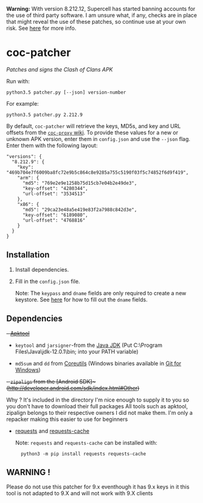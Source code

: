 **Warning:** With version 8.212.12, Supercell has started banning accounts for the use of third party software. I am unsure what, if any, checks are in place that might reveal the use of these patches, so continue use at your own risk.  See [here](http://supercell.com/en/safe-and-fair-play/) for more info.

# coc-patcher

_Patches and signs the Clash of Clans APK_

Run with:

    python3.5 patcher.py [--json] version-number

For example:

    python3.5 patcher.py 2.212.9

By default, `coc-patcher` will retrieve the keys, MD5s, and key and URL offsets from the [`coc-proxy` wiki](https://github.com/clugh/coc-proxy/wiki).  To provide these values for a new or unknown APK version, enter them in `config.json` and use the `--json` flag.  Enter them with the following layout:

    "versions": {
      "8.212.9": {
        "key": "469b704e7f6009ba8fc72e9b5c864c8e9285a755c5190f03f5c74852f6d9f419",
        "arm": {
          "md5": "769e2e9e1258b75d15cb7e04b2e49de3",
          "key-offset": "4280344",
          "url-offset": "3534513"
        },
        "x86": {
          "md5": "29ca23e48a5e419e83f2a7988c842d3e",
          "key-offset": "6189080",
          "url-offset": "4768816"
        }
      }
    }

## Installation

1. Install dependencies.
2. Fill in the `config.json` file.

    Note: The `keypass` and `dname` fields are only required to create a new keystore.  See [here](http://docs.oracle.com/javase/7/docs/technotes/tools/solaris/keytool.html#DName) for how to fill out the `dname` fields.

## Dependencies

~~- [Apktool](http://ibotpeaches.github.io/Apktool/)~~

- `keytool` and `jarsigner`-from the [Java JDK](http://www.oracle.com/technetwork/java/javase/downloads/index.html) (Put C:\Program Files\Java\jdk-12.0.1\bin; into your PATH variable)

- `md5sum` and `dd` from [Coreutils](http://www.gnu.org/software/coreutils/coreutils.html) (Windows binaries available in [Git for Windows](https://git-scm.com/download/win))

~~- `zipalign` from the [Android SDK]~(http://developer.android.com/sdk/index.html#Other)~~

Why ? It's included in the  directory I'm nice enough to supply it to you so you don't have to download their full packages
All tools such as apktool, zipalign belongs to their respective owners I did not make them. I'm only a repacker making this easier to use for beginners 
- [requests](http://python-requests.org/) and [requests-cache](https://github.com/reclosedev/requests-cache)

    Note: `requests` and `requests-cache` can be installed with:

        python3 -m pip install requests requests-cache

## WARNING !
Please do not use this patcher for 9.x eventhough it has 9.x keys in it this tool is not adapted to 9.X and will not work with 9.X clients
